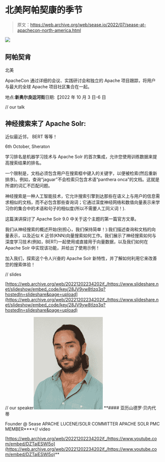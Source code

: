 # 北美阿帕契康的季节

> 原文：<https://web.archive.org/web/sease.io/2022/07/sease-at-apachecon-north-america.html>

![](img/7a7dd1af08c138834ca34ada007026e1.png)

## 阿帕契肯
北美

ApacheCon 通过详细的会议、实践研讨会和独立的 Apache 项目跟踪，将用户与最大的全球 Apache 项目社区集合在一起。

地点:**新奥尔良运河街**日期:【2022 年 10 月 3 日-6 日

// our talk

## 神经搜索来了 Apache Solr:
近似最近邻，
BERT 等等！

6th October, Sheraton

学习排名是机器学习技术与 Apache Solr 的首次集成，允许您使用训练数据来提高搜索结果的排名。

一个限制是，文档必须包含用户在搜索框中键入的关键字，以便被检索(然后重新排序)。例如，查询“jaguar”不会检索只包含术语“panthera onca”的文档。这就是所谓的词汇不匹配问题。

神经搜索是一种人工智能技术，它允许搜索引擎到达那些在语义上与用户的信息需求相似的文档，而不必包含那些查询词；它通过深度神经网络和数值向量表示来学习你的集合中的术语和句子的相似度(所以不需要人工同义词！).

这篇演讲探讨了 Apache Solr 9.0 中关于这个主题的第一篇官方文章。

我们从神经搜索的概述开始(别担心，我们保持简单！):我们描述查询和文档的向量表示，以及近似 K 近邻(KNN)向量搜索如何工作。我们展示了神经搜索如何与深度学习技术(例如，BERT)一起使用或直接用于向量数据，以及我们如何在 Apache Solr 中实现该功能，并给出了使用示例！

加入我们，探索这个令人兴奋的 Apache Solr 新特性，并了解如何利用它来改善您的搜索体验！

// slides

[https://web.archive.org/web/20221202234202if_/https://www.slideshare.net/slideshow/embed_code/key/28JV9yw8tIzq3q?hostedIn=slideshare&page=upload](https://web.archive.org/web/20221202234202if_/https://www.slideshare.net/slideshow/embed_code/key/28JV9yw8tIzq3q?hostedIn=slideshare&page=upload)

// our speaker![](img/11830ee464c6a94c64d2a3d0e08e7254.png)[](https://web.archive.org/web/20221202234202/https://www.linkedin.com/in/alexbenedetti/)*[](https://web.archive.org/web/20221202234202/https://twitter.com/AlexBenedetti)* **#### 亚历山德罗·贝内代蒂

Founder @ Sease
APACHE LUCENE/SOLR COMMITTER
APACHE SOLR PMC MEMBER****// video

[https://web.archive.org/web/20221202234202if_/https://www.youtube.com/embed/DZTaiESWl5o](https://web.archive.org/web/20221202234202if_/https://www.youtube.com/embed/DZTaiESWl5o)**